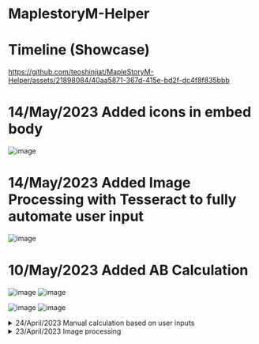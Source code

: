# MaplestoryM-Helper
# Timeline (Showcase)


https://github.com/teoshinjiat/MapleStoryM-Helper/assets/21898084/40aa5871-367d-415e-bd2f-dc4f8f835bbb


# 14/May/2023 Added icons in embed body
![image](https://github.com/teoshinjiat/MapleStoryM-Helper/assets/21898084/b784b717-65bd-4bd0-a2d6-c63fe0a2f636)

# 14/May/2023 Added Image Processing with Tesseract to fully automate user input
![image](https://github.com/teoshinjiat/MapleStoryM-Helper/assets/21898084/9e23902e-5a2d-4909-96d3-84419f9e2216)


# 10/May/2023 Added AB Calculation
![image](https://github.com/teoshinjiat/MapleStoryM-Helper/assets/21898084/454de709-e9cc-4ca0-b21e-bd5b39b0f35b)
![image](https://github.com/teoshinjiat/MapleStoryM-Helper/assets/21898084/b6f22613-407c-453d-8fec-7044f1286e24)

![image](https://github.com/teoshinjiat/MapleStoryM-Helper/assets/21898084/0406f184-80a2-4ea9-9d7d-8319335ca5ca)
![image](https://github.com/teoshinjiat/MapleStoryM-Helper/assets/21898084/d52a193e-0778-49a0-ba43-446efd01efea)

<details>
<summary> 24/April/2023 Manual calculation based on user inputs</summary>
 Inputs
 
 ![image](https://user-images.githubusercontent.com/21898084/234108692-0ec6c186-1c59-41b8-95a7-6ec1d1f4c06f.png)
 
 Result
 
 ![image](https://user-images.githubusercontent.com/21898084/234108761-50f75856-c1e4-4666-81e8-16c145817a2b.png)
</details>

<details>

<summary>23/April/2023 Image processing </summary>
incomplete codes before refactoring

 uploading
 
![image](https://user-images.githubusercontent.com/21898084/233973359-56de8f7c-5d4b-4072-8a9b-7e6d332a6bf3.png)

at the moment, yields

![image](https://user-images.githubusercontent.com/21898084/233973437-eb6c1d46-b0b8-428f-8acd-f40a1146b21f.png)

target : to automate user input by image processing to detect the numbers and formulate the grind result
 
example of grind result : 

mesos : **1s = 823 mesos**(1,583,839+473,928)/((41*60)+38), **1 hour = 2,965,542 mesos** (1,583,839+473,928)/((41*60)+38)*60*60

exp: **1s = 120,362 exp** (300,665,037/((41*60)+38)), **1 hour = 433,304,296 exp** (300,665,037/((41*60)+38))*60*60
</details>
